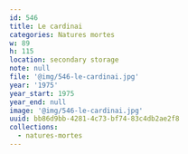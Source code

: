 ```yaml
---
id: 546
title: Le cardinai
categories: Natures mortes
w: 89
h: 115
location: secondary storage
note: null
file: '@img/546-le-cardinai.jpg'
year: '1975'
year_start: 1975
year_end: null
image: '@img/546-le-cardinai.jpg'
uuid: bb86d9bb-4281-4c73-bf74-83c4db2ae2f8
collections:
  - natures-mortes
---
```


